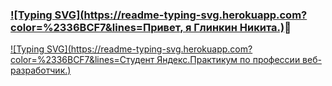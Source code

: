 ### [![Typing SVG](https://readme-typing-svg.herokuapp.com?color=%2336BCF7&lines=Привет, я Глинкин Никита.)](https://git.io/typing-svg)👋
[![Typing SVG](https://readme-typing-svg.herokuapp.com?color=%2336BCF7&lines=Студент Яндекс.Практикум по профессии веб-разработчик.)](https://git.io/typing-svg)

<!--
**NiksonGlikson/NiksonGlikson** is a ✨ _special_ ✨ repository because its `README.md` (this file) appears on your GitHub profile.

Here are some ideas to get you started:

- 🔭 I’m currently working on ...
- 🌱 I’m currently learning ...
- 👯 I’m looking to collaborate on ...
- 🤔 I’m looking for help with ...
- 💬 Ask me about ...
- 📫 How to reach me: ...
- 😄 Pronouns: ...
- ⚡ Fun fact: ...
-->
